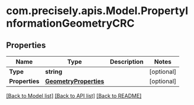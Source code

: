 
# com.precisely.apis.Model.PropertyInformationGeometryCRC

## Properties

Name | Type | Description | Notes
------------ | ------------- | ------------- | -------------
**Type** | **string** |  | [optional] 
**Properties** | [**GeometryProperties**](GeometryProperties.md) |  | [optional] 

[[Back to Model list]](../README.md#documentation-for-models)
[[Back to API list]](../README.md#documentation-for-api-endpoints)
[[Back to README]](../README.md)

